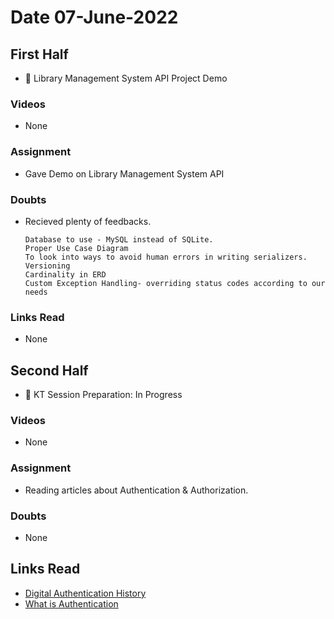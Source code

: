 # Date 07-June-2022

## First Half

- 🔄 Library Management System API Project Demo

### Videos

- None

### Assignment

- Gave Demo on Library Management System API

### Doubts

- Recieved plenty of feedbacks.
  ```
  Database to use - MySQL instead of SQLite.
  Proper Use Case Diagram
  To look into ways to avoid human errors in writing serializers.
  Versioning
  Cardinality in ERD
  Custom Exception Handling- overriding status codes according to our needs
  ```

### Links Read

- None

## Second Half

- 🔄 KT Session Preparation: In Progress

### Videos

- None

### Assignment

- Reading articles about Authentication & Authorization.

### Doubts

- None

## Links Read

- [Digital Authentication History](https://www.geekwire.com/2018/digital-authentication-human-beings-history-trust/)
- [What is Authentication](https://www.techtarget.com/searchsecurity/definition/authentication)
